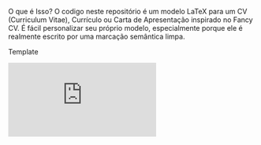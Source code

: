 O que é Isso?
O codigo neste repositório é um modelo LaTeX para um CV (Curriculum Vitae), Currículo ou Carta de Apresentação inspirado no  Fancy CV. É fácil personalizar seu próprio modelo, especialmente porque ele é realmente escrito por uma marcação semântica limpa.

Template

![image](https://github.com/paulorodrigues99/CVtemplate/blob/master/img/Curriculo%20-%20Paulo%20Victor.pdf)

